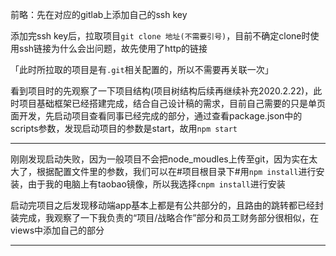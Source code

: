 前略：先在对应的gitlab上添加自己的ssh key

添加完ssh key后，拉取项目`git clone 地址(不需要引号)`，目前不确定clone时使用ssh链接为什么会出问题，故先使用了http的链接

「此时所拉取的项目是有`.git`相关配置的，所以不需要再关联一次」
 

看到项目时的先观察了一下项目结构(项目树结构后续再继续补充2020.2.22)，此时项目基础框架已经搭建完成，结合自己设计稿的需求，目前自己需要的只是单页面开发，先启动项目查看同事已经完成的部分，通过查看package.json中的scripts参数，发现启动项目的参数是start，故用`npm start`

-----
刚刚发现启动失败，因为一般项目不会把node_moudles上传至git，因为实在太大了，根据配置文件里的参数，我们可以在#项目根目录下#用`npm install`进行安装，由于我的电脑上有taobao镜像，所以我选择`cnpm install`进行安装

启动完项目之后发现移动端app基本上都是有公共部分的，且路由的跳转都已经封装完成，我观察了一下我负责的“项目/战略合作”部分和员工财务部分很相似，在views中添加自己的部分

-----


